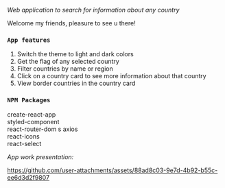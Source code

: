 _Web application to search for information about any country_

Welcome my friends, pleasure to see u there!

### `App features`

1. Switch the theme to light and dark colors
2. Get the flag of any selected country
3. Filter countries by name or region
4. Click on a country card to see more information about that country
5. View border countries in the country card

### `NPM Packages`

create-react-app  
styled-component  
react-router-dom  s
axios  
react-icons  
react-select  

_App work presentation:_

https://github.com/user-attachments/assets/88ad8c03-9e7d-4b92-b55c-ee6d3d2f9807



